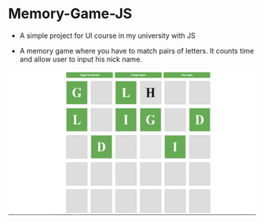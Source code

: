 # Memory-Game-JS
- A simple project for UI course in my university with JS

- A memory game where you have to match pairs of letters. It counts time and allow user to input his nick name.

![App Screenshot](screenshots/main.png)
